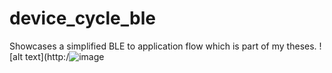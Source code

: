 # device_cycle_ble
Showcases a simplified BLE to application flow which is part of my theses.
![alt text](http:/![image](https://user-images.githubusercontent.com/54586791/223994124-3685035c-8896-4e69-8d57-3be1518dd518.png)
